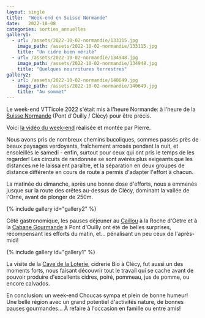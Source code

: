 ```yaml
---
layout: single
title:  "Week-end en Suisse Normande"
date:   2022-10-08
categories: sorties_annuelles
gallery1:
  - url: /assets/2022-10-02-normandie/133115.jpg
    image_path: /assets/2022-10-02-normandie/133115.jpg
    title: "Un cidre bien mérité"
  - url: /assets/2022-10-02-normandie/134948.jpg
    image_path: /assets/2022-10-02-normandie/134948.jpg
    title: "Quelques nourritures terrestres"
gallery2:
  - url: /assets/2022-10-02-normandie/140649.jpg
    image_path: /assets/2022-10-02-normandie/140649.jpg
    title: "Au sommet"
---
```


Le week-end VTTicole 2022 s'était mis à l'heure Normande:
à l'heure de la
[Suisse Normande](https://fr.wikipedia.org/wiki/Suisse_normande)
(Pont d'Ouilly / Clécy)
pour être précis.

Voici [la vidéo du week-end](https://mega.nz/file/ZJJzULyC#gpobVl6PD6IKdUKFbu4QM0XJShLZTf_H2gsX6cMK4D4) réalisée et montée par Pierre.

Nous avons pris de nombreux chemins bucoliques, sommes passés près de beaux
paysages verdoyants, fraîchement arrosés pendant la nuit, et ensoleillés le
samedi - enfin, surtout pour ceux qui ont pris le temps de les regarder! Les
circuits de randonnée se sont avérés plus exigeants que les distances ne le
laissaient paraître, et la séparation en deux groupes de distance différente
en cours de route a permis d'adapter l'effort à chacun.

La matinée du dimanche, après une bonne dose d'efforts, nous a emmenés jusque
sur la route des crêtes au-dessus de Clécy, dominant la vallée de l'Orne,
avant de plonger de 250m.

{% include gallery id="gallery2" %}

Côté gastronomique, les pauses déjeuner au
[Caillou](https://www.le-caillou.fr/) à la Roche d'Oetre et à la [Cabane
Gourmande](https://lacabanegourmande.com/) à Pont d'Ouilly ont été de belles
surprises, récompensant les efforts du matin, et... pénalisant un peu ceux de
l'après-midi!

{% include gallery id="gallery1" %}

La visite de la [Cave de la Loterie](https://www.cavedelaloterie.fr/),
cidrerie Bio à Clécy, fut aussi un des moments forts, nous faisant découvrir
tout le travail qui se cache avant de pouvoir produire d'excellents cidres,
poiré, pommeau, jus de pomme, ou encore calvados.

En conclusion: un week-end Choucas sympa et plein de bonne humeur! Une belle
région avec un grand potentiel d'activités nature, de bonnes pauses
gourmandes... À refaire à l'occasion en famille ou entre amis!
